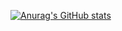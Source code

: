 [![Anurag's GitHub stats](https://github-readme-stats.vercel.app/api?username=Like2beMike)](https://github.com/anuraghazra/github-readme-stats)
